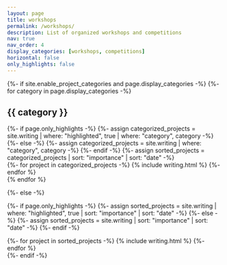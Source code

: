 ```yaml
---
layout: page
title: workshops
permalink: /workshops/
description: List of organized workshops and competitions
nav: true
nav_order: 4
display_categories: [workshops, competitions]
horizontal: false
only_highlights: false
---
```

<!-- workshop.md is linked to _writing directory that contains all competition and workshop details-->


<!-- pages/writing.md -->
<div class="writing">
{%- if site.enable_project_categories and page.display_categories -%}
  <!-- Display categorized writing -->
  {%- for category in page.display_categories -%}
  <h2 class="category">{{ category }}</h2>
  {%- if page.only_highlights -%}
    {%- assign categorized_projects = site.writing | where: "highlighted", true | where: "category", category -%}
  {%- else -%}
    {%- assign categorized_projects = site.writing | where: "category", category -%}
  {%- endif -%}
  {%- assign sorted_projects = categorized_projects | sort: "importance" | sort: "date" -%}
  <!-- Generate cards for each writing type -->
  <div class="list-style mx-auto">
    {%- for project in categorized_projects -%}
      {% include writing.html %}
    {%- endfor %}
  </div>
  {% endfor %}

{%- else -%}
<!-- Display writing without categories -->
  {%- if page.only_highlights -%}
  {%- assign sorted_projects = site.writing | where: "highlighted", true | sort: "importance" | sort: "date" -%}
  {%- else -%}
  {%- assign sorted_projects = site.writing | sort: "importance" | sort: "date" -%}
  {%- endif -%}
  <!-- Generate cards for each project -->
  <div class="list-style mx-auto">
    {%- for project in sorted_projects -%}
      {% include writing.html %}
    {%- endfor %}
  </div>
{%- endif -%}

</div>
